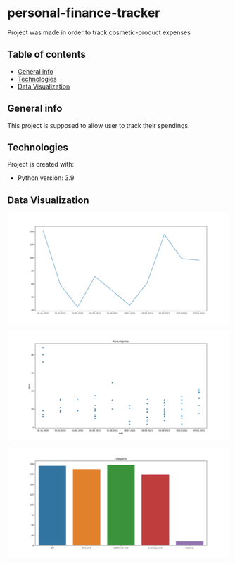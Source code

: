 # personal-finance-tracker
Project was made in order to track cosmetic-product expenses

## Table of contents
* [General info](#general-info)
* [Technologies](#technologies)
* [Data Visualization](#data-visualization)

## General info
This project is supposed to allow user to track their spendings.
	
## Technologies
Project is created with:
* Python version: 3.9

## Data Visualization

![ScreenShot](/screenshots/Overall_spendings.png)

![ScreenShot](/screenshots/Figure_1.png)

![ScreenShot](/screenshots/Figure_2.png)
